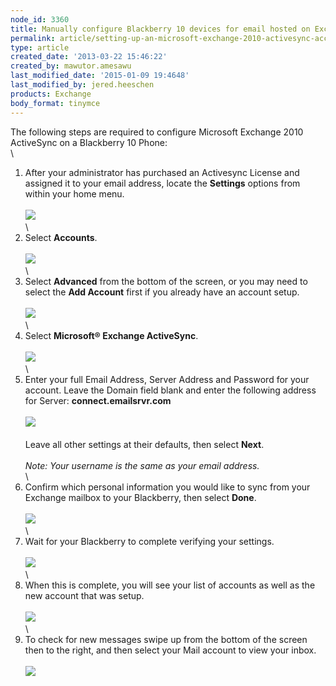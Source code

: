 ```yaml
---
node_id: 3360
title: Manually configure Blackberry 10 devices for email hosted on Exchange 2010
permalink: article/setting-up-an-microsoft-exchange-2010-activesync-account-on-a-blackberry-10-phone
type: article
created_date: '2013-03-22 15:46:22'
created_by: mawutor.amesawu
last_modified_date: '2015-01-09 19:4648'
last_modified_by: jered.heeschen
products: Exchange
body_format: tinymce
---
```


The following steps are required to configure Microsoft Exchange 2010
ActiveSync on a Blackberry 10 Phone:\
 \
 1.  After your administrator has purchased an Activesync License and
assigned it to your email address, locate the **Settings** options from
within your home menu.\
 \
 ![](/knowledge_center/sites/default/files/field/image/1_25.png)\
 \
 2. Select **Accounts**.\
 \
 ![](/knowledge_center/sites/default/files/field/image/2_22.png)\
 \
 3. Select **Advanced** from the bottom of the screen, or you may need
to select the **Add Account** first if you already have an account
setup.\
 \
 ![](/knowledge_center/sites/default/files/field/image/3_20.png)\
 \
 4. Select **Microsoft&reg; Exchange ActiveSync**.\
 \
 ![](/knowledge_center/sites/default/files/field/image/4_13.png)\
 \
 5. Enter your full Email Address, Server Address and Password for your
account. Leave the Domain field blank and enter the following address
for Server: **connect.emailsrvr.com**\
 \
 ![](/knowledge_center/sites/default/files/field/image/5_13.png)\
 \
 Leave all other settings at their defaults, then select **Next**.\
 \
 *Note: Your username is the same as your email address.*\
 \
 6. Confirm which personal information you would like to sync from your
Exchange mailbox to your Blackberry, then select **Done**.\
 \
 ![](/knowledge_center/sites/default/files/field/image/6_14.png)\
 \
 7. Wait for your Blackberry to complete verifying your settings.\
 \
 ![](/knowledge_center/sites/default/files/field/image/7_7.png)\
 \
 8. When this is complete, you will see your list of accounts as well as
the new account that was setup.\
 \
 ![](/knowledge_center/sites/default/files/field/image/8_5.png)\
 \
 9. To check for new messages swipe up from the bottom of the screen
then to the right, and then select your Mail account to view your
inbox.\
 \
 ![](/knowledge_center/sites/default/files/field/image/9_4.png)

